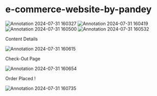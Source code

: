 # e-commerce-website-by-pandey



![Annotation 2024-07-31 160327](https://github.com/user-attachments/assets/79839f99-e0f8-453d-b3b3-1c127ebe58e8)
![Annotation 2024-07-31 160419](https://github.com/user-attachments/assets/a8dadec9-2abc-4937-a26c-b48a31cd4bd6)
![Annotation 2024-07-31 160500](https://github.com/user-attachments/assets/6dd12b8c-5733-48af-9bf0-3d538e4c8472)
![Annotation 2024-07-31 160532](https://github.com/user-attachments/assets/429f1703-8bb7-497c-81f5-f3f9b3f32ee3)

Content Details 

![Annotation 2024-07-31 160615](https://github.com/user-attachments/assets/01e75e5a-3e85-4f14-9e22-c508897265b9)

Check-Out Page 

![Annotation 2024-07-31 160654](https://github.com/user-attachments/assets/86f05bf3-f378-4beb-87a9-9d4d6d424b8f)

Order Placed !

![Annotation 2024-07-31 160735](https://github.com/user-attachments/assets/59280d16-d54b-4366-90e5-b91faa0f9461)


